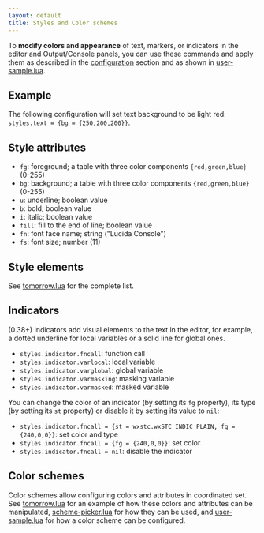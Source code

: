 ```yaml
---
layout: default
title: Styles and Color schemes
---
```


To **modify colors and appearance** of text, markers, or indicators in the editor and Output/Console panels,
you can use these commands and apply them as described in the [configuration](doc-configuration.html) section
and as shown in [user-sample.lua](https://github.com/pkulchenko/ZeroBraneStudio/blob/master/cfg/user-sample.lua).

## Example

The following configuration will set text background to be light red: `styles.text = {bg = {250,200,200}}`.

## Style attributes

- `fg`: foreground; a table with three color components `{red,green,blue}` (0-255)
- `bg`: background; a table with three color components `{red,green,blue}` (0-255)
- `u`: underline; boolean value
- `b`: bold; boolean value
- `i`: italic; boolean value
- `fill`: fill to the end of line; boolean value
- `fn`: font face name; string ("Lucida Console")
- `fs`: font size; number (11)

## Style elements

See [tomorrow.lua](https://github.com/pkulchenko/ZeroBraneStudio/blob/master/cfg/tomorrow.lua#L185-L225) for the complete list.

## Indicators

(0.38+) Indicators add visual elements to the text in the editor, for example, a dotted underline for local variables or a solid line for global ones.

- `styles.indicator.fncall`: function call
- `styles.indicator.varlocal`: local variable
- `styles.indicator.varglobal`: global variable
- `styles.indicator.varmasking`: masking variable
- `styles.indicator.varmasked`: masked variable

You can change the color of an indicator (by setting its `fg` property), its type (by setting its `st` property) or disable it by setting its value to `nil`:

- `styles.indicator.fncall = {st = wxstc.wxSTC_INDIC_PLAIN, fg = {240,0,0}}`: set color and type
- `styles.indicator.fncall = {fg = {240,0,0}}`: set color
- `styles.indicator.fncall = nil`: disable the indicator

## Color schemes

Color schemes allow configuring colors and attributes in coordinated set.
See [tomorrow.lua](https://github.com/pkulchenko/ZeroBraneStudio/blob/master/cfg/tomorrow.lua) for an example of how these colors and attributes can be manipulated,
[scheme-picker.lua](https://github.com/pkulchenko/ZeroBraneStudio/blob/master/cfg/scheme-picker.lua) for how they can be used,
and [user-sample.lua](https://github.com/pkulchenko/ZeroBraneStudio/blob/master/cfg/user-sample.lua#L83-L88) for how a color scheme can be configured.

